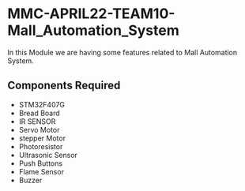# MMC-APRIL22-TEAM10-Mall_Automation_System
In this Module we are having some features related to Mall Automation System.
## Components Required
* STM32F407G
* Bread Board
* IR SENSOR
* Servo Motor
* stepper Motor
* Photoresistor
* Ultrasonic Sensor
* Push Buttons
* Flame Sensor
* Buzzer
